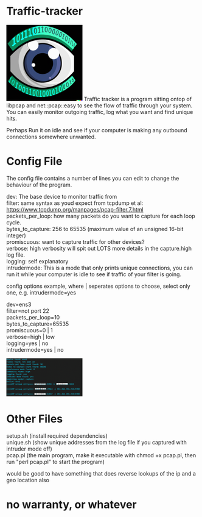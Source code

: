 # Traffic-tracker
<img src="https://github.com/nightintoxicated/Traffic-tracker/blob/main/logo.png" alt="drawing" width="200"/>  
Traffic tracker is a program sitting ontop of libpcap and net::pcap::easy to see the flow of traffic through your system.  
You can easily monitor outgoing traffic, log what you want and find unique hits.  

Perhaps Run it on idle and see if your computer is making any outbound connections somewhere unwanted.  

# Config File  
The config file contains a number of lines you can edit to change the behaviour of the program.  
  
dev: The base device to monitor traffic from  
filter: same syntax as youd expect from tcpdump et al: https://www.tcpdump.org/manpages/pcap-filter.7.html  
packets_per_loop: how many packets do you want to capture for each loop cycle.  
bytes_to_capture: 256 to 65535 (maximum value of an unsigned 16-bit integer)  
promiscuous: want to capture traffic for other devices?  
verbose: high verbosity will spit out LOTS more details in the capture.high log file.  
logging: self explanatory  
intrudermode: This is a mode that only prints unique connections, you can run it while your computer is idle to see if traffic of your filter is going.  


config options example, where | seperates options to choose, select only one, e.g. intrudermode=yes  

dev=ens3  
filter=not port 22  
packets_per_loop=10  
bytes_to_capture=65535  
promiscuous=0 | 1  
verbose=high | low  
logging=yes | no  
intrudermode=yes | no  

<img src="https://github.com/nightintoxicated/Traffic-tracker/blob/main/edit.jpg" alt="drawing" width="200"/>  
  
# Other Files  
setup.sh (install required dependencies)  
unique.sh (show unique addresses from the log file if you captured with intruder mode off)  
pcap.pl (the main program, make it executable with chmod +x pcap.pl, then run "perl pcap.pl" to start the program)  
  
would be good to have something that does reverse lookups of the ip and a geo location also

# no warranty, or whatever
